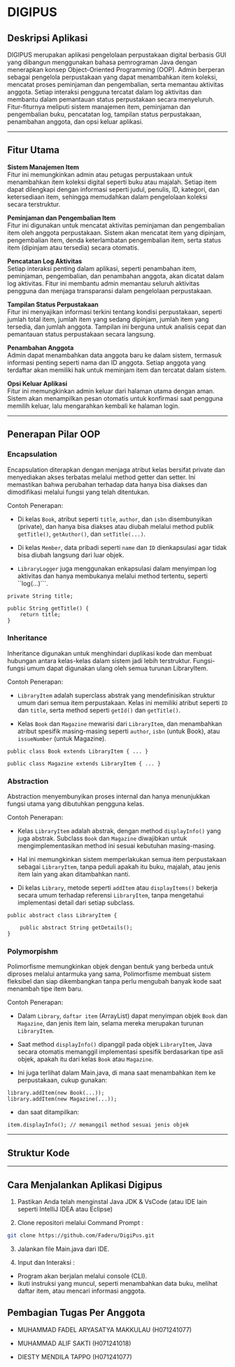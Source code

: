 # DIGIPUS

## Deskripsi Aplikasi

DIGIPUS merupakan aplikasi pengelolaan perpustakaan digital berbasis GUI yang dibangun menggunakan bahasa pemrograman Java dengan menerapkan konsep Object-Oriented Programming (OOP). Admin berperan sebagai pengelola perpustakaan yang dapat menambahkan item koleksi, mencatat proses peminjaman dan pengembalian, serta memantau aktivitas anggota. Setiap interaksi pengguna tercatat dalam log aktivitas dan membantu dalam pemantauan status perpustakaan secara menyeluruh. Fitur-fiturnya meliputi sistem manajemen item, peminjaman dan pengembalian buku, pencatatan log, tampilan status perpustakaan, penambahan anggota, dan opsi keluar aplikasi.

---

## Fitur Utama

**Sistem Manajemen Item**  
Fitur ini memungkinkan admin atau petugas perpustakaan untuk menambahkan item koleksi digital seperti buku atau majalah. Setiap item dapat dilengkapi dengan informasi seperti judul, penulis, ID, kategori, dan ketersediaan item, sehingga memudahkan dalam pengelolaan koleksi secara terstruktur.

**Peminjaman dan Pengembalian Item**  
Fitur ini digunakan untuk mencatat aktivitas peminjaman dan pengembalian item oleh anggota perpustakaan. Sistem akan mencatat item yang dipinjam, pengembalian item, denda keterlambatan pengembalian item, serta status item (dipinjam atau tersedia) secara otomatis.

**Pencatatan Log Aktivitas**  
Setiap interaksi penting dalam aplikasi, seperti penambahan item, peminjaman, pengembalian, dan penambahan anggota, akan dicatat dalam log aktivitas. Fitur ini membantu admin memantau seluruh aktivitas pengguna dan menjaga transparansi dalam pengelolaan perpustakaan.

**Tampilan Status Perpustakaan**  
Fitur ini menyajikan informasi terkini tentang kondisi perpustakaan, seperti jumlah total item, jumlah item yang sedang dipinjam, jumlah item yang tersedia, dan jumlah anggota. Tampilan ini berguna untuk analisis cepat dan pemantauan status perpustakaan secara langsung.

**Penambahan Anggota**  
Admin dapat menambahkan data anggota baru ke dalam sistem, termasuk informasi penting seperti nama dan ID anggota. Setiap anggota yang terdaftar akan memiliki hak untuk meminjam item dan tercatat dalam sistem.

**Opsi Keluar Aplikasi**  
Fitur ini memungkinkan admin keluar dari halaman utama dengan aman. Sistem akan menampilkan pesan otomatis untuk konfirmasi saat pengguna memilih keluar, lalu mengarahkan kembali ke halaman login.

---

## Penerapan Pilar OOP

### **Encapsulation**

Encapsulation diterapkan dengan menjaga atribut kelas bersifat private dan menyediakan akses terbatas melalui method getter dan setter. Ini memastikan bahwa perubahan terhadap data hanya bisa diakses dan dimodifikasi melalui fungsi yang telah ditentukan.

Contoh Penerapan:

- Di kelas `Book`, atribut seperti `title`, `author`, dan `isbn` disembunyikan (private), dan hanya bisa diakses atau diubah melalui method publik `getTitle()`, `getAuthor()`, dan `setTitle(...)`.

- Di kelas `Member`, data pribadi seperti `name` dan `ID` dienkapsulasi agar tidak bisa diubah langsung dari luar objek.

- `LibraryLogger` juga menggunakan enkapsulasi dalam menyimpan log aktivitas dan hanya membukanya melalui method tertentu, seperti ``log(...)```.

```
private String title;
```

```
public String getTitle() {
    return title;
}
```

### **Inheritance**

Inheritance digunakan untuk menghindari duplikasi kode dan membuat hubungan antara kelas-kelas dalam sistem jadi lebih terstruktur. Fungsi-fungsi umum dapat digunakan ulang oleh semua turunan LibraryItem.

Contoh Penerapan:

- `LibraryItem` adalah superclass abstrak yang mendefinisikan struktur umum dari semua item perpustakaan. Kelas ini memiliki atribut seperti `ID` dan `title`, serta method seperti `getId()` dan `getTitle()`.

- Kelas `Book` dan `Magazine` mewarisi dari `LibraryItem`, dan menambahkan atribut spesifik masing-masing seperti `author`, `isbn` (untuk Book), atau `issueNumber` (untuk Magazine).

```
public class Book extends LibraryItem { ... }
```

```
public class Magazine extends LibraryItem { ... }
```

### **Abstraction**

Abstraction menyembunyikan proses internal dan hanya menunjukkan fungsi utama yang dibutuhkan pengguna kelas.

Contoh Penerapan:

- Kelas `LibraryItem` adalah abstrak, dengan method `displayInfo()` yang juga abstrak. Subclass `Book` dan `Magazine` diwajibkan untuk mengimplementasikan method ini sesuai kebutuhan masing-masing.

- Hal ini memungkinkan sistem memperlakukan semua item perpustakaan sebagai `LibraryItem`, tanpa peduli apakah itu buku, majalah, atau jenis item lain yang akan ditambahkan nanti.

- Di kelas `Library`, metode seperti `addItem` atau `displayItems()` bekerja secara umum terhadap referensi `LibraryItem`, tanpa mengetahui implementasi detail dari setiap subclass.

```
public abstract class LibraryItem {
```

```
    public abstract String getDetails();
}
```

### **Polymorpishm**

Polimorfisme memungkinkan objek dengan bentuk yang berbeda untuk diproses melalui antarmuka yang sama, Polimorfisme membuat sistem fleksibel dan siap dikembangkan tanpa perlu mengubah banyak kode saat menambah tipe item baru.

Contoh Penerapan:

- Dalam `Library`, `daftar item` (ArrayList<LibraryItem>) dapat menyimpan objek `Book` dan `Magazine`, dan jenis item lain, selama mereka merupakan turunan `LibraryItem`.

- Saat method `displayInfo()` dipanggil pada objek `LibraryItem`, Java secara otomatis memanggil implementasi spesifik berdasarkan tipe asli objek, apakah itu dari kelas `Book` atau `Magazine`.

- Ini juga terlihat dalam Main.java, di mana saat menambahkan item ke perpustakaan, cukup gunakan:

```
library.addItem(new Book(...));
library.addItem(new Magazine(...));
```

- dan saat ditampilkan:

```
item.displayInfo(); // memanggil method sesuai jenis objek
```

---

## Struktur Kode

---

## Cara Menjalankan Aplikasi Digipus

1. Pastikan Anda telah menginstal Java JDK & VsCode (atau IDE lain seperti IntelliJ IDEA atau Eclipse)

2. Clone repositori melalui Command Prompt :

```bash
git clone https://github.com/Faderu/DigiPus.git
```

3. Jalankan file Main.java dari IDE.

4. Input dan Interaksi :

- Program akan berjalan melalui console (CLI).
- Ikuti instruksi yang muncul, seperti menambahkan data buku, melihat daftar item, atau mencari informasi anggota.

## Pembagian Tugas Per Anggota

- MUHAMMAD FADEL ARYASATYA MAKKULAU (H071241077)

- MUHAMMAD ALIF SAKTI (H071241018)

- DIESTY MENDILA TAPPO (H071241077)
